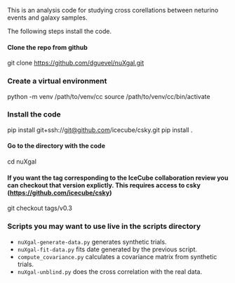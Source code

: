 
This is an analysis code for studying cross corellations between neturino events and galaxy samples.

The following steps install the code.

#### Clone the repo from github
git clone https://github.com/dguevel/nuXgal.git

### Create a virtual environment
python -m venv /path/to/venv/cc
source /path/to/venv/cc/bin/activate

### Install the code
pip install git+ssh://git@github.com/icecube/csky.git
pip install .

#### Go to the directory with the code
cd nuXgal

#### If you want the tag corresponding to the IceCube collaboration review you can checkout that version explictly. This requires access to csky (https://github.com/icecube/csky)
git checkout tags/v0.3

### Scripts you may want to use live in the scripts directory
* `nuXgal-generate-data.py` generates synthetic trials.
* `nuXgal-fit-data.py` fits date generated by the previous script.
* `compute_covariance.py` calculates a covariance matrix from synthetic trials.
* `nuXgal-unblind.py` does the cross correlation with the real data.